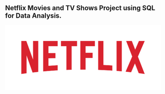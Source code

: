 ## Netflix Movies and TV Shows Project using SQL for Data Analysis.
![](https://github.com/Rishabh45/NETFLIX_SQL_PROJECT/blob/main/Netflix_Logo.png)
